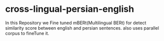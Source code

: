 # cross-lingual-persian-english
In this Repository we Fine tuned mBERt(Multilingual BERt) for detect similarity score between english and persian sentences.
also uses parallel corpus to fineTune it.
